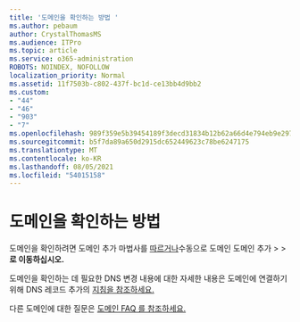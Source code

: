 ```yaml
---
title: '도메인을 확인하는 방법 '
ms.author: pebaum
author: CrystalThomasMS
ms.audience: ITPro
ms.topic: article
ms.service: o365-administration
ROBOTS: NOINDEX, NOFOLLOW
localization_priority: Normal
ms.assetid: 11f7503b-c802-437f-bc1d-ce13bb4d9bb2
ms.custom:
- "44"
- "46"
- "903"
- "7"
ms.openlocfilehash: 989f359e5b39454189f3decd31834b12b62a66d4e794eb9e2977173effb80b60
ms.sourcegitcommit: b5f7da89a650d2915dc652449623c78be6247175
ms.translationtype: MT
ms.contentlocale: ko-KR
ms.lasthandoff: 08/05/2021
ms.locfileid: "54015158"
---
```

# <a name="how-to-verify-your-domain"></a>도메인을 확인하는 방법

도메인을 확인하려면 도메인 추가 마법사를 [따르거나](https://admin.microsoft.com/Adminportal#/Domains/Wizard)수동으로 도메인 도메인 추가   >    >  **로 이동하십시오.**

도메인을 확인하는 데 필요한 DNS 변경 내용에 대한 자세한 내용은 도메인에 연결하기 위해 DNS 레코드 추가의 [지침을 참조하세요.](/microsoft-365/admin/get-help-with-domains/create-dns-records-at-any-dns-hosting-provider)

다른 도메인에 대한 질문은 [도메인 FAQ 를 참조하세요.](/microsoft-365/admin/setup/domains-faq)
